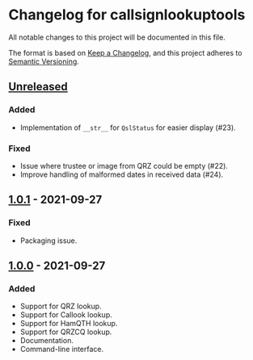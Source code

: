 # Changelog for callsignlookuptools
All notable changes to this project will be documented in this file.

The format is based on [Keep a Changelog](https://keepachangelog.com/en/1.0.0/),
and this project adheres to [Semantic Versioning](https://semver.org/spec/v2.0.0.html).


## [Unreleased]
### Added
- Implementation of `__str__` for `QslStatus` for easier display (#23).
### Fixed
- Issue where trustee or image from QRZ could be empty (#22).
- Improve handling of malformed dates in received data (#24).


## [1.0.1] - 2021-09-27
### Fixed
- Packaging issue.


## [1.0.0] - 2021-09-27
### Added
- Support for QRZ lookup.
- Support for Callook lookup.
- Support for HamQTH lookup.
- Support for QRZCQ lookup.
- Documentation.
- Command-line interface.


[Unreleased]: https://github.com/miaowware/callsignlookuptools/compare/v1.0.1...HEAD
[1.0.1]: https://github.com/miaowware/callsignlookuptools/releases/tag/v1.0.1
[1.0.0]: https://github.com/miaowware/callsignlookuptools/releases/tag/v1.0.0
